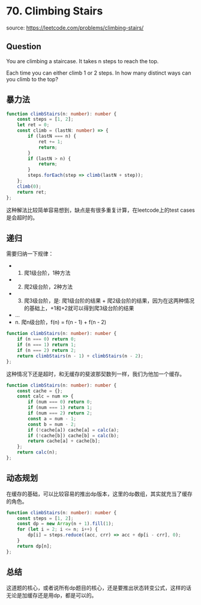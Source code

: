 # 70. Climbing Stairs

source: <https://leetcode.com/problems/climbing-stairs/>

## Question

You are climbing a staircase. It takes n steps to reach the top.

Each time you can either climb 1 or 2 steps. In how many distinct ways can you climb to the top?

## 暴力法

```ts
function climbStairs(n: number): number {
    const steps = [1, 2];
    let ret = 0;
    const climb = (lastN: number) => {
        if (lastN === n) {
            ret += 1;
            return;
        }
        if (lastN > n) {
            return;
        }
        steps.forEach(step => climb(lastN + step));
    };
    climb(0);
    return ret;
};
```

这种解法比较简单容易想到，缺点是有很多重复计算，在leetcode上的test cases是会超时的。

## 递归

需要归纳一下规律：

- 1. 爬1级台阶，1种方法
- 2. 爬2级台阶，2种方法
- 3. 爬3级台阶，是: 爬1级台阶的结果 + 爬2级台阶的结果，因为在这两种情况的基础上，+1和+2就可以得到爬3级台阶的结果
- ...
- n. 爬n级台阶，f(n) = f(n - 1) + f(n - 2)

```ts
function climbStairs(n: number): number {
    if (n === 0) return 0;
    if (n === 1) return 1;
    if (n === 2) return 2;
    return climbStairs(n - 1) + climbStairs(n - 2);
};
```

这种情况下还是超时，和无缓存的斐波那契数列一样，我们为他加一个缓存。

```ts
function climbStairs(n: number): number {
    const cache = {};
    const calc = num => {
        if (num === 0) return 0;
        if (num === 1) return 1;
        if (num === 2) return 2;
        const a = num - 1;
        const b = num - 2;
        if (!cache[a]) cache[a] = calc(a);
        if (!cache[b]) cache[b] = calc(b);
        return cache[a] + cache[b];
    };
    return calc(n);
};
```

## 动态规划

在缓存的基础，可以比较容易的推出dp版本，这里的dp数组，其实就充当了缓存的角色。

```ts
function climbStairs(n: number): number {
    const steps = [1, 2];
    const dp = new Array(n + 1).fill(1);
    for (let i = 2; i <= n; i++) {
        dp[i] = steps.reduce((acc, crr) => acc + dp[i - crr], 0);
    }
    return dp[n];
};
```

## 总结

这道题的核心，或者说所有dp题目的核心，还是要推出状态转变公式，这样的话无论是加缓存还是用dp，都是可以的。
